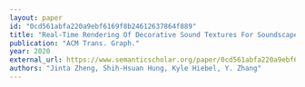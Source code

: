 ```yaml
---
layout: paper
id: "0cd561abfa220a9ebf6169f8b24612637864f889"
title: "Real-Time Rendering Of Decorative Sound Textures For Soundscapes"
publication: "ACM Trans. Graph."
year: 2020
external_url: https://www.semanticscholar.org/paper/0cd561abfa220a9ebf6169f8b24612637864f889
authors: "Jinta Zheng, Shih-Hsuan Hung, Kyle Hiebel, Y. Zhang"
---
```

